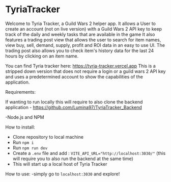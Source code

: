 # TyriaTracker

Welcome to Tyria Tracker, a Guild Wars 2 helper app.
It allows a User to create an account (not on live version) with a Guild Wars 2 API key to keep track of the daily and weekly tasks that are available in the game
It also features a trading post view that allows the user to search for item names, view buy, sell, demand, supply, profit and ROI data in an easy to use UI.
The trading post also allows you to check item's history data for the last 24 hours by clicking on an item name.

You can find Tyria tracker here: https://tyria-tracker.vercel.app
This is a stripped down version that does not require a login or a guild wars 2 API key and uses a predetermined account to show the capabilities of the application.


Requirements:
  
If wanting to run locally this will require to also clone the backend application - https://github.com/Lumina97/TyriaTracker_Backend

  -Node.js and NPM 
  
How to install:
 
 - Clone repository to local machine
 - Run `npm i`
 - Run `npm run dev`
 - Create a `.env` file and add : `VITE_API_URL="http://localhost:3030/"` (this will require you to also run the backend at the same time)
 - This will start up a local host of Tyria Tracker


How to use:
-simply go to `localhost:3030` and explore!

